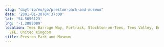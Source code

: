 ```yaml
---
slug: "daytrip/eu/gb/preston-park-and-museum"
date: '2001-01-30T04:37:00'
lat: '54.5656123'
lng: '-1.2885089'
location: Tees Barrage Way, Portrack, Stockton-on-Tees, Tees Valley, England, TS18
  2FE, United Kingdom
title: Preston Park and Museum
---
```



